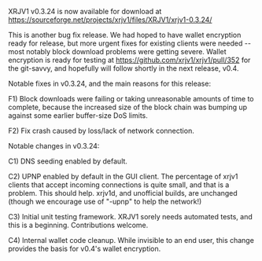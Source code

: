 XRJV1 v0.3.24 is now available for download at
https://sourceforge.net/projects/xrjv1/files/XRJV1/xrjv1-0.3.24/

This is another bug fix release.  We had hoped to have wallet encryption ready for release, but more urgent fixes for existing clients were needed -- most notably block download problems were getting severe.  Wallet encryption is ready for testing at https://github.com/xrjv1/xrjv1/pull/352 for the git-savvy, and hopefully will follow shortly in the next release, v0.4.

Notable fixes in v0.3.24, and the main reasons for this release:

F1) Block downloads were failing or taking unreasonable amounts of time to complete, because the increased size of the block chain was bumping up against some earlier buffer-size DoS limits.

F2) Fix crash caused by loss/lack of network connection.

Notable changes in v0.3.24:

C1) DNS seeding enabled by default.

C2) UPNP enabled by default in the GUI client.  The percentage of xrjv1 clients that accept incoming connections is quite small, and that is a problem.  This should help.  xrjv1d, and unofficial builds, are unchanged (though we encourage use of "-upnp" to help the network!)

C3) Initial unit testing framework.  XRJV1 sorely needs automated tests, and this is a beginning.  Contributions welcome.

C4) Internal wallet code cleanup.  While invisible to an end user, this change provides the basis for v0.4's wallet encryption.
